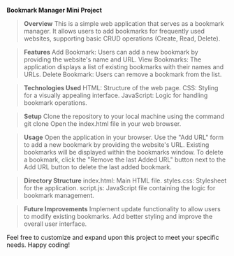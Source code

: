 **Bookmark Manager Mini Project**


> **Overview**
This is a simple web application that serves as a bookmark manager. It allows users to add bookmarks for frequently used websites, supporting basic CRUD operations (Create, Read, Delete).


> **Features**
Add Bookmark: Users can add a new bookmark by providing the website's name and URL.
View Bookmarks: The application displays a list of existing bookmarks with their names and URLs.
Delete Bookmark: Users can remove a bookmark from the list.


> **Technologies Used**
HTML: Structure of the web page.
CSS: Styling for a visually appealing interface.
JavaScript: Logic for handling bookmark operations.


> **Setup**
Clone the repository to your local machine using the command git clone <repository-url> 
Open the index.html file in your web browser.


> **Usage**
Open the application in your browser.
Use the "Add URL" form to add a new bookmark by providing the website's URL.
Existing bookmarks will be displayed within the bookmarks window.
To delete a bookmark, click the "Remove the last Added URL" button next to the Add URL button to delete the last added bookmark.


> **Directory Structure**
index.html: Main HTML file.
styles.css: Stylesheet for the application.
script.js: JavaScript file containing the logic for bookmark management.


> **Future Improvements**
Implement update functionality to allow users to modify existing bookmarks.
Add better styling and improve the overall user interface.


Feel free to customize and expand upon this project to meet your specific needs. Happy coding!

